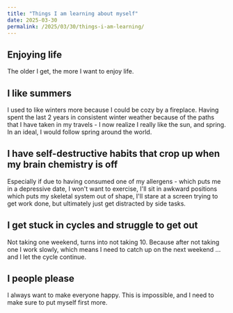 ```yaml
---
title: "Things I am learning about myself"
date: 2025-03-30
permalink: /2025/03/30/things-i-am-learning/
---
```


## Enjoying life

The older I get, the more I want to enjoy life.

## I like summers

I used to like winters more because I could be cozy by a fireplace. Having spent the last 2 years in consistent winter weather because of the paths that I have taken in my travels - I now realize I really like the sun, and spring. In an ideal, I would follow spring around the world.

## I have self-destructive habits that crop up when my brain chemistry is off

Especially if due to having consumed one of my allergens - which puts me in a depressive date, I won't want to exercise, I'll sit in awkward positions which puts my skeletal system out of shape, I'll stare at a screen trying to get work done, but ultimately just get distracted by side tasks.

## I get stuck in cycles and struggle to get out

Not taking one weekend, turns into not taking 10. Because after not taking one I work slowly, which means I need to catch up on the next weekend ... and I let the cycle continue.

## I people please

I always want to make everyone happy. This is impossible, and I need to make sure to put myself first more.

## 
